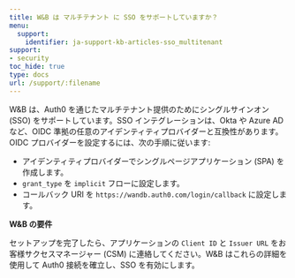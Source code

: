 ```yaml
---
title: W&B は マルチテナント に SSO をサポートしていますか？
menu:
  support:
    identifier: ja-support-kb-articles-sso_multitenant
support:
- security
toc_hide: true
type: docs
url: /support/:filename
---
```


W&B は、Auth0 を通じたマルチテナント提供のためにシングルサインオン (SSO) をサポートしています。SSO インテグレーションは、Okta や Azure AD など、OIDC 準拠の任意のアイデンティティプロバイダーと互換性があります。OIDC プロバイダーを設定するには、次の手順に従います:

* アイデンティティプロバイダーでシングルページアプリケーション (SPA) を作成します。
* `grant_type` を `implicit` フローに設定します。
* コールバック URI を `https://wandb.auth0.com/login/callback` に設定します。

**W&B の要件**

セットアップを完了したら、アプリケーションの `Client ID` と `Issuer URL` をお客様サクセスマネージャー (CSM) に連絡してください。W&B はこれらの詳細を使用して Auth0 接続を確立し、SSO を有効にします。